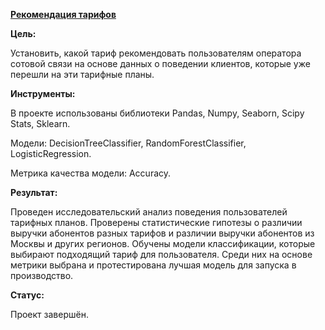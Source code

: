 [**Рекомендация тарифов**](https://github.com/AnnaTrampa/Portfolio/blob/main/Tariffs_Recommendatios_DA_SA_ML/Tariffs_Recommendatios_DA_SA_ML.ipynb)

**Цель:**

Установить, какой тариф рекомендовать пользователям оператора сотовой связи на основе данных о поведении клиентов, которые уже перешли на эти тарифные планы.

**Инструменты:**

В проекте использованы библиотеки Pandas, Numpy, Seaborn, Scipy Stats, Sklearn.

Модели: DecisionTreeClassifier, RandomForestClassifier, LogisticRegression.

Метрика качества модели: Accuracy.

**Результат:**

Проведен исследовательский анализ поведения пользователей тарифных планов. Проверены статистические гипотезы о различии выручки абонентов разных тарифов и различии выручки абонентов из Москвы и других регионов. Обучены модели классификации, которые выбирают подходящий тариф для пользователя. Среди них на основе метрики выбрана и протестирована лучшая модель для запуска в производство.

**Статус:**

Проект завершён.
